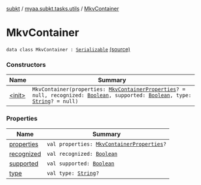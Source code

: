 [subkt](../../index.md) / [myaa.subkt.tasks.utils](../index.md) / [MkvContainer](./index.md)

# MkvContainer

`data class MkvContainer : `[`Serializable`](https://docs.oracle.com/javase/9/docs/api/java/io/Serializable.html) [(source)](https://github.com/Myaamori/SubKt/blob/0.1.11/src/main/kotlin/myaa/subkt/tasks/utils/mkvmerge.kt#L67)

### Constructors

| Name | Summary |
|---|---|
| [&lt;init&gt;](-init-.md) | `MkvContainer(properties: `[`MkvContainerProperties`](../-mkv-container-properties/index.md)`? = null, recognized: `[`Boolean`](https://kotlinlang.org/api/latest/jvm/stdlib/kotlin/-boolean/index.html)`, supported: `[`Boolean`](https://kotlinlang.org/api/latest/jvm/stdlib/kotlin/-boolean/index.html)`, type: `[`String`](https://kotlinlang.org/api/latest/jvm/stdlib/kotlin/-string/index.html)`? = null)` |

### Properties

| Name | Summary |
|---|---|
| [properties](properties.md) | `val properties: `[`MkvContainerProperties`](../-mkv-container-properties/index.md)`?` |
| [recognized](recognized.md) | `val recognized: `[`Boolean`](https://kotlinlang.org/api/latest/jvm/stdlib/kotlin/-boolean/index.html) |
| [supported](supported.md) | `val supported: `[`Boolean`](https://kotlinlang.org/api/latest/jvm/stdlib/kotlin/-boolean/index.html) |
| [type](type.md) | `val type: `[`String`](https://kotlinlang.org/api/latest/jvm/stdlib/kotlin/-string/index.html)`?` |
